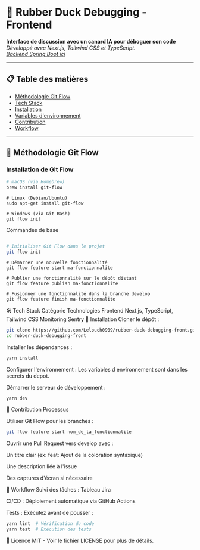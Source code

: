 # 🦆 Rubber Duck Debugging - Frontend

**Interface de discussion avec un canard IA pour déboguer son code**  
*Développé avec Next.js, Tailwind CSS et TypeScript.*  
*[Backend Spring Boot ici](https://github.com/Lelouch0909/rubber-duck-debugging-api)*

---

## 📋 Table des matières
- [Méthodologie Git Flow](#-méthodologie-git-flow)
- [Tech Stack](#-tech-stack)
- [Installation](#-installation)
- [Variables d'environnement](#-variables-denvironnement)
- [Contribution](#-contribution)
- [Workflow](#-workflow)

---

## 🌿 Méthodologie Git Flow

### Installation de Git Flow
```bash
# macOS (via Homebrew)
brew install git-flow
```
```
# Linux (Debian/Ubuntu)
sudo apt-get install git-flow
```
```
# Windows (via Git Bash)
git flow init
```

Commandes de base
```bash

# Initialiser Git Flow dans le projet
git flow init
```
```
# Démarrer une nouvelle fonctionnalité
git flow feature start ma-fonctionnalite
```
```
# Publier une fonctionnalité sur le dépôt distant
git flow feature publish ma-fonctionnalite
```
```
# Fusionner une fonctionnalité dans la branche develop
git flow feature finish ma-fonctionnalite
```

🛠️ Tech Stack
Catégorie	Technologies
Frontend	Next.js, TypeScript, Tailwind CSS
Monitoring	Sentry
🚀 Installation
Cloner le dépôt :

```bash
git clone https://github.com/Lelouch0909/rubber-duck-debugging-front.git
cd rubber-duck-debugging-front
```
Installer les dépendances :

```bash
yarn install
```
Configurer l'environnement :
Les variables d environnement sont dans les secrets du depot.

Démarrer le serveur de développement :

```bash
yarn dev
```

🤝 Contribution
Processus

Utiliser Git Flow pour les branches :

```bash
git flow feature start nom_de_la_fonctionnalite
```
Ouvrir une Pull Request vers develop avec :

Un titre clair (ex: feat: Ajout de la coloration syntaxique)

Une description liée à l'issue 

Des captures d'écran si nécessaire

🔄 Workflow
Suivi des tâches :
Tableau Jira

CI/CD : Déploiement automatique via GitHub Actions

Tests : Exécutez avant de pousser :

```bash
yarn lint  # Vérification du code
yarn test  # Exécution des tests
```
📜 Licence
MIT - Voir le fichier LICENSE pour plus de détails.
```
